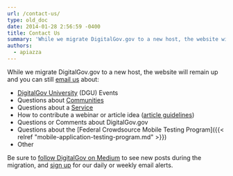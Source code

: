 ```yaml
---
url: /contact-us/
type: old_doc
date: 2014-01-28 2:56:59 -0400
title: Contact Us
summary: 'While we migrate DigitalGov.gov to a new host, the website will remain up and you can still email us about: DigitalGov University (DGU) Events Questions about Communities Questions about a Service How to contribute a webinar or article idea (article guidelines) Questions or Comments about DigitalGov.gov Questions about the Federal Crowdsource Mobile Testing Program Other'
authors:
  - apiazza
---
```


While we migrate DigitalGov.gov to a new host, the website will remain up and you can still [email us](mailto:digitalgov@gsa.gov) about:

  * [DigitalGov University](https://www.WHATEVER/digitalgov-university/) (DGU) Events
  * Questions about [Communities](https://www.WHATEVER/communities/)
  * Questions about a [Service](https://www.WHATEVER/services/)
  * How to contribute a webinar or article idea ([article guidelines](https://www.WHATEVER/join-digitalgov#guidelines))
  * Questions or Comments about DigitalGov.gov
  * Questions about the [Federal Crowdsource Mobile Testing Program]({{< relref "mobile-application-testing-program.md" >}})
  * Other

Be sure to [follow DigitalGov on Medium](https://medium.com/@DigitalGov) to see new posts during the migration, and [sign up](http://connect.WHATEVER/subscribe) for our daily or weekly email alerts.